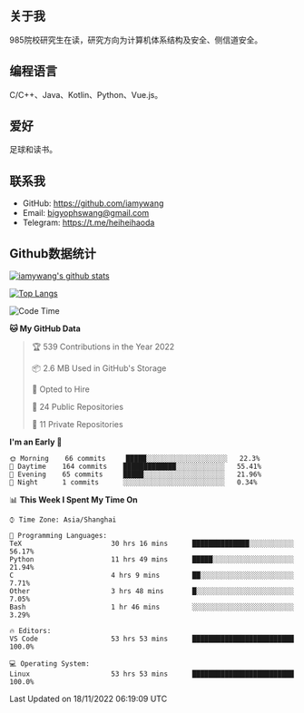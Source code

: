 ## 关于我

985院校研究生在读，研究方向为计算机体系结构及安全、侧信道安全。

## 编程语言

C/C++、Java、Kotlin、Python、Vue.js。

## 爱好

足球和读书。

## 联系我

- GitHub: https://github.com/iamywang
- Email: bigyophswang@gmail.com
- Telegram: https://t.me/heiheihaoda

## Github数据统计

[![iamywang's github stats](https://github-readme-stats.vercel.app/api?username=iamywang&count_private=true&show_icons=true)]()

[![Top Langs](https://github-readme-stats.vercel.app/api/top-langs/?username=iamywang&layout=compact)]()

<!--START_SECTION:waka-->
![Code Time](http://img.shields.io/badge/Code%20Time-598%20hrs%2036%20mins-blue)

**🐱 My GitHub Data** 

> 🏆 539 Contributions in the Year 2022
 > 
> 📦 2.6 MB Used in GitHub's Storage 
 > 
> 💼 Opted to Hire
 > 
> 📜 24 Public Repositories 
 > 
> 🔑 11 Private Repositories  
 > 
**I'm an Early 🐤** 

```text
🌞 Morning    66 commits     █████░░░░░░░░░░░░░░░░░░░░   22.3% 
🌆 Daytime    164 commits    █████████████░░░░░░░░░░░░   55.41% 
🌃 Evening    65 commits     █████░░░░░░░░░░░░░░░░░░░░   21.96% 
🌙 Night      1 commits      ░░░░░░░░░░░░░░░░░░░░░░░░░   0.34%

```


📊 **This Week I Spent My Time On** 

```text
⌚︎ Time Zone: Asia/Shanghai

💬 Programming Languages: 
TeX                      30 hrs 16 mins      ██████████████░░░░░░░░░░░   56.17% 
Python                   11 hrs 49 mins      █████░░░░░░░░░░░░░░░░░░░░   21.94% 
C                        4 hrs 9 mins        ██░░░░░░░░░░░░░░░░░░░░░░░   7.71% 
Other                    3 hrs 48 mins       █░░░░░░░░░░░░░░░░░░░░░░░░   7.05% 
Bash                     1 hr 46 mins        ░░░░░░░░░░░░░░░░░░░░░░░░░   3.29%

🔥 Editors: 
VS Code                  53 hrs 53 mins      █████████████████████████   100.0%

💻 Operating System: 
Linux                    53 hrs 53 mins      █████████████████████████   100.0%

```


 Last Updated on 18/11/2022 06:19:09 UTC
<!--END_SECTION:waka-->

